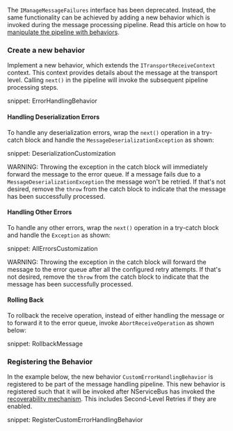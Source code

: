 The `IManageMessageFailures` interface has been deprecated. Instead, the same functionality can be achieved by adding a new behavior which is invoked during the message processing pipeline. Read this article on how to [manipulate the pipeline with behaviors](/nservicebus/pipeline/manipulate-with-behaviors.md).


### Create a new behavior

Implement a new behavior, which extends the `ITransportReceiveContext` context. This context provides details about the message at the transport level. Calling `next()` in the pipeline will invoke the subsequent pipeline processing steps.

snippet: ErrorHandlingBehavior


#### Handling Deserialization Errors

To handle any deserialization errors, wrap the `next()` operation in a try-catch block and handle the `MessageDeserializationException` as shown:

snippet: DeserializationCustomization

WARNING: Throwing the exception in the catch block will immediately forward the message to the error queue. If a message fails due to a `MessageDeserializationException` the message won't be retried. If that's not desired, remove the `throw` from the catch block to indicate that the message has been successfully processed.

#### Handling Other Errors

To handle any other errors, wrap the `next()` operation in a try-catch block and handle the `Exception` as shown:

snippet: AllErrorsCustomization

WARNING: Throwing the exception in the catch block will forward the message to the error queue after all the configured retry attempts. If that's not desired, remove the `throw` from the catch block to indicate that the message has been successfully processed.


#### Rolling Back

To rollback the receive operation, instead of either handling the message or to forward it to the error queue, invoke `AbortReceiveOperation` as shown below:

snippet: RollbackMessage


### Registering the Behavior

In the example below, the new behavior `CustomErrorHandlingBehavior` is registered to be part of the message handling pipeline. This new behavior is registered such that it will be invoked after NServiceBus has invoked the [recoverability mechanism](/nservicebus/recoverability/). This includes Second-Level Retries if they are enabled.

snippet: RegisterCustomErrorHandlingBehavior
